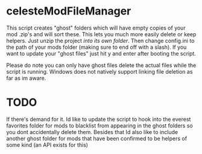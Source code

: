 # celesteModFileManager

This script creates "ghost" folders which will have empty copies of your mod .zip's and will sort these. This lets you much more easily delete or keep helpers.
Just unzip the project *into its own folder*.
Then change config.ini to the path of your mods folder (making sure to end off with a slash).
If you want to update your "ghost files" just hit y and enter after booting the script.

Please do note you can only have ghost files delete the actual files while the script is running. Windows does not natively support linking file deletion as far as im aware.

# TODO

If there's demand for it. 
Id like to update the script to hook into the everest favorites folder for mods to blacklist from appearing in the ghost folders so you dont accidentally delete them.
Besides that Id also like to include another ghost folder for mods that have been confirmed to be helpers of some kind (an API exists for this)
